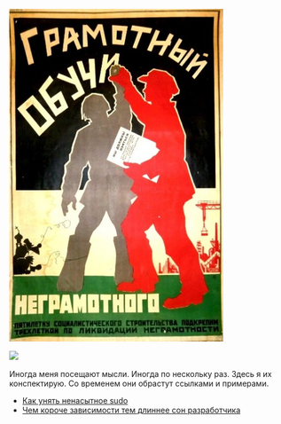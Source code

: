 ![image](likbez.jpg)

![](https://img.shields.io/badge/NC--17-Adults%20Only-red.svg) 

Иногда меня посещают мысли. Иногда по нескольку раз. Здесь я их конспектирую.
Со временем они обрастут ссылками и примерами.  

* [Как унять ненасытное sudo](sudo/sudo.md)
* [Чем короче зависимости тем длиннее сон разработчика](deps/deps.md) 
